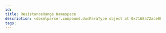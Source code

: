 ```yaml
---
id: 
title: ResistanceRange Namespace
description: <doxmlparser.compound.docParaType object at 0x7168a72ace00>
tags:
---
```


